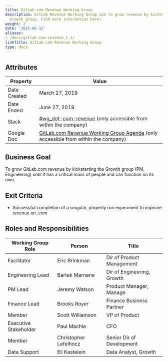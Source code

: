```yaml
---
title: GitLab.com Revenue Working Group
description: GitLab Revenue Working Group aim to grow revenue by kickstarting the
  Growth group. Find more information here!
weight: 2
date: '2025-06-12'
aliases:
- /docs/gitlab-com-revenue_1_1/
linkTitle: GitLab.com Revenue Working Group
type: docs
---
```


## Attributes

| Property     | Value |
|--------------|-------|
| Date Created | March 27, 2019 |
| Date Ended   | June 27, 2019 |
| Slack        | [#wg_dot-com-revenue](https://gitlab.slack.com/messages/CHACKQLQG) (only accessible from within the company) |
| Google Doc   | [GitLab.com Revenue Working Group Agenda](https://docs.google.com/document/d/1kur419WeY_tIVX4EqtNSiXWOuLR-VYv8-8WsNdyyVoM/edit#) (only accessible from within the company) |

## Business Goal

To grow GitLab.com revenue by kickstarting the Growth group (PM, Engineering) until it has a critical mass of people and can function on its own.

## Exit Criteria

- Successful completion of a singular, properly run experiment to improve revenue on .com

## Roles and Responsibilities

| Working Group Role    | Person                | Title                          |
|-----------------------|-----------------------|--------------------------------|
| Facilitator           | Eric Brinkman         | Dir of Product Management      |
| Engineering Lead      | Bartek Marnane        | Dir of Engineering, Growth     |
| PM Lead               | Jeremy Watson         | Product Manager, Manage        |
| Finance Lead          | Brooks Royer          | Finance Business Partner       |
| Member                | Scott Williamson      | VP of Product                  |
| Executive Stakeholder | Paul Machle           | CFO                            |
| Member                | Christopher Lefelhocz | Senior Dir of Development      |
| Data Support          | Eli Kastelein         | Data Analyst, Growth           |
